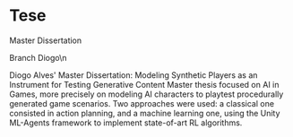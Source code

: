 # Tese
Master Dissertation

Branch Diogo\n


Diogo Alves' Master Dissertation: Modeling Synthetic Players as an Instrument for Testing Generative Content
Master thesis focused on AI in Games, more precisely on modeling AI 
characters to playtest procedurally generated game scenarios. Two approaches 
were used: a classical one consisted in action planning, and a machine learning one, 
using the Unity ML-Agents framework to implement state-of-art RL algorithms. 
